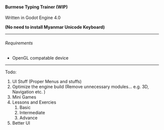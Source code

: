 #### Burmese Typing Trainer (WIP)

Written in Godot Engine 4.0

**(No need to install Myanmar Unicode Keyboard)**

---

###### Requirements

* OpenGL compatable device

---

Todo:

1. UI Stuff (Proper Menus and stuffs)
2. Optimize the engine build (Remove unnecessary modules... e.g. 3D, Navigation etc. )
3. Mini Games
4. Lessons and Exercies
   1. Basic
   2. Intermediate
   3. Advance
5. Better UI
